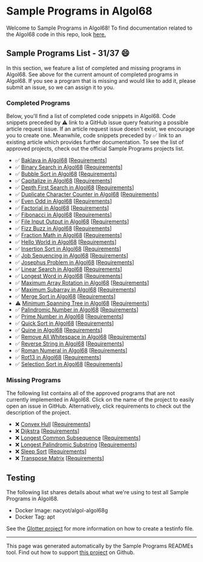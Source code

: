 # Sample Programs in Algol68

Welcome to Sample Programs in Algol68! To find documentation related to the Algol68 code in this repo, look [here.](https://sampleprograms.io/languages/algol68)

## Sample Programs List - 31/37 :smile:

In this section, we feature a list of completed and missing programs in Algol68. See above for the current amount of completed programs in Algol68. If you see a program that is missing and would like to add it, please submit an issue, so we can assign it to you.

### Completed Programs

Below, you'll find a list of completed code snippets in Algol68. Code snippets preceded by :warning: link to a GitHub issue query featuring a possible article request issue. If an article request issue doesn't exist, we encourage you to create one. Meanwhile, code snippets preceded by :white_check_mark: link to an existing article which provides further documentation. To see the list of approved projects, check out the official Sample Programs projects list.

- :white_check_mark: [Baklava in Algol68](https://sampleprograms.io/projects/baklava/algol68) [[Requirements](https://sampleprograms.io/projects/baklava)]
- :white_check_mark: [Binary Search in Algol68](https://sampleprograms.io/projects/binary-search/algol68) [[Requirements](https://sampleprograms.io/projects/binary-search)]
- :white_check_mark: [Bubble Sort in Algol68](https://sampleprograms.io/projects/bubble-sort/algol68) [[Requirements](https://sampleprograms.io/projects/bubble-sort)]
- :white_check_mark: [Capitalize in Algol68](https://sampleprograms.io/projects/capitalize/algol68) [[Requirements](https://sampleprograms.io/projects/capitalize)]
- :white_check_mark: [Depth First Search in Algol68](https://sampleprograms.io/projects/depth-first-search/algol68) [[Requirements](https://sampleprograms.io/projects/depth-first-search)]
- :white_check_mark: [Duplicate Character Counter in Algol68](https://sampleprograms.io/projects/duplicate-character-counter/algol68) [[Requirements](https://sampleprograms.io/projects/duplicate-character-counter)]
- :white_check_mark: [Even Odd in Algol68](https://sampleprograms.io/projects/even-odd/algol68) [[Requirements](https://sampleprograms.io/projects/even-odd)]
- :white_check_mark: [Factorial in Algol68](https://sampleprograms.io/projects/factorial/algol68) [[Requirements](https://sampleprograms.io/projects/factorial)]
- :white_check_mark: [Fibonacci in Algol68](https://sampleprograms.io/projects/fibonacci/algol68) [[Requirements](https://sampleprograms.io/projects/fibonacci)]
- :white_check_mark: [File Input Output in Algol68](https://sampleprograms.io/projects/file-input-output/algol68) [[Requirements](https://sampleprograms.io/projects/file-input-output)]
- :white_check_mark: [Fizz Buzz in Algol68](https://sampleprograms.io/projects/fizz-buzz/algol68) [[Requirements](https://sampleprograms.io/projects/fizz-buzz)]
- :white_check_mark: [Fraction Math in Algol68](https://sampleprograms.io/projects/fraction-math/algol68) [[Requirements](https://sampleprograms.io/projects/fraction-math)]
- :white_check_mark: [Hello World in Algol68](https://sampleprograms.io/projects/hello-world/algol68) [[Requirements](https://sampleprograms.io/projects/hello-world)]
- :white_check_mark: [Insertion Sort in Algol68](https://sampleprograms.io/projects/insertion-sort/algol68) [[Requirements](https://sampleprograms.io/projects/insertion-sort)]
- :white_check_mark: [Job Sequencing in Algol68](https://sampleprograms.io/projects/job-sequencing/algol68) [[Requirements](https://sampleprograms.io/projects/job-sequencing)]
- :white_check_mark: [Josephus Problem in Algol68](https://sampleprograms.io/projects/josephus-problem/algol68) [[Requirements](https://sampleprograms.io/projects/josephus-problem)]
- :white_check_mark: [Linear Search in Algol68](https://sampleprograms.io/projects/linear-search/algol68) [[Requirements](https://sampleprograms.io/projects/linear-search)]
- :white_check_mark: [Longest Word in Algol68](https://sampleprograms.io/projects/longest-word/algol68) [[Requirements](https://sampleprograms.io/projects/longest-word)]
- :white_check_mark: [Maximum Array Rotation in Algol68](https://sampleprograms.io/projects/maximum-array-rotation/algol68) [[Requirements](https://sampleprograms.io/projects/maximum-array-rotation)]
- :white_check_mark: [Maximum Subarray in Algol68](https://sampleprograms.io/projects/maximum-subarray/algol68) [[Requirements](https://sampleprograms.io/projects/maximum-subarray)]
- :white_check_mark: [Merge Sort in Algol68](https://sampleprograms.io/projects/merge-sort/algol68) [[Requirements](https://sampleprograms.io/projects/merge-sort)]
- :warning: [Minimum Spanning Tree in Algol68](https://github.com//TheRenegadeCoder/sample-programs-website/issues?utf8=%E2%9C%93&q=is%3Aissue+is%3Aopen+minimum+spanning+tree+algol68) [[Requirements](https://sampleprograms.io/projects/minimum-spanning-tree)]
- :white_check_mark: [Palindromic Number in Algol68](https://sampleprograms.io/projects/palindromic-number/algol68) [[Requirements](https://sampleprograms.io/projects/palindromic-number)]
- :white_check_mark: [Prime Number in Algol68](https://sampleprograms.io/projects/prime-number/algol68) [[Requirements](https://sampleprograms.io/projects/prime-number)]
- :white_check_mark: [Quick Sort in Algol68](https://sampleprograms.io/projects/quick-sort/algol68) [[Requirements](https://sampleprograms.io/projects/quick-sort)]
- :white_check_mark: [Quine in Algol68](https://sampleprograms.io/projects/quine/algol68) [[Requirements](https://sampleprograms.io/projects/quine)]
- :white_check_mark: [Remove All Whitespace in Algol68](https://sampleprograms.io/projects/remove-all-whitespace/algol68) [[Requirements](https://sampleprograms.io/projects/remove-all-whitespace)]
- :white_check_mark: [Reverse String in Algol68](https://sampleprograms.io/projects/reverse-string/algol68) [[Requirements](https://sampleprograms.io/projects/reverse-string)]
- :white_check_mark: [Roman Numeral in Algol68](https://sampleprograms.io/projects/roman-numeral/algol68) [[Requirements](https://sampleprograms.io/projects/roman-numeral)]
- :white_check_mark: [Rot13 in Algol68](https://sampleprograms.io/projects/rot13/algol68) [[Requirements](https://sampleprograms.io/projects/rot13)]
- :white_check_mark: [Selection Sort in Algol68](https://sampleprograms.io/projects/selection-sort/algol68) [[Requirements](https://sampleprograms.io/projects/selection-sort)]

### Missing Programs

The following list contains all of the approved programs that are not currently implemented in Algol68. Click on the name of the project to easily open an issue in GitHub. Alternatively, click requirements to check out the description of the project.

- :x: [Convex Hull](https://github.com/TheRenegadeCoder/sample-programs/issues/new?assignees=&labels=enhancement&template=code-snippet-request.md&title=Add+Convex+Hull+in+algol68) [[Requirements](https://sampleprograms.io/projects/convex-hull)]
- :x: [Dijkstra](https://github.com/TheRenegadeCoder/sample-programs/issues/new?assignees=&labels=enhancement&template=code-snippet-request.md&title=Add+Dijkstra+in+algol68) [[Requirements](https://sampleprograms.io/projects/dijkstra)]
- :x: [Longest Common Subsequence](https://github.com/TheRenegadeCoder/sample-programs/issues/new?assignees=&labels=enhancement&template=code-snippet-request.md&title=Add+Longest+Common+Subsequence+in+algol68) [[Requirements](https://sampleprograms.io/projects/longest-common-subsequence)]
- :x: [Longest Palindromic Substring](https://github.com/TheRenegadeCoder/sample-programs/issues/new?assignees=&labels=enhancement&template=code-snippet-request.md&title=Add+Longest+Palindromic+Substring+in+algol68) [[Requirements](https://sampleprograms.io/projects/longest-palindromic-substring)]
- :x: [Sleep Sort](https://github.com/TheRenegadeCoder/sample-programs/issues/new?assignees=&labels=enhancement&template=code-snippet-request.md&title=Add+Sleep+Sort+in+algol68) [[Requirements](https://sampleprograms.io/projects/sleep-sort)]
- :x: [Transpose Matrix](https://github.com/TheRenegadeCoder/sample-programs/issues/new?assignees=&labels=enhancement&template=code-snippet-request.md&title=Add+Transpose+Matrix+in+algol68) [[Requirements](https://sampleprograms.io/projects/transpose-matrix)]

## Testing

The following list shares details about what we're using to test all Sample Programs in Algol68.

- Docker Image: nacyot/algol-algol68g
- Docker Tag: apt

See the [Glotter project](https://github.com/auroq/glotter) for more information on how to create a testinfo file.

---

This page was generated automatically by the Sample Programs READMEs tool. Find out how to support [this project](https://github.com/TheRenegadeCoder/sample-programs-readmes) on Github.